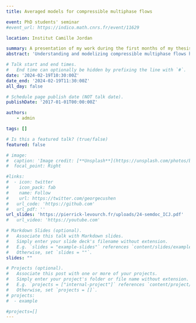 ```yaml
---
title: Averaged models for compressible multiphase flows

event: PhD students' seminar
#event_url: https://indico.math.cnrs.fr/event/11629

location: Institut Camille Jordan

summary: A presentation of my work during the first months of my thesis.
abstract: 'Understanding and modelizing compressible multiphase flows have become a major challenge and an important domain of research during the second half of the twentieth century. This kind of flows can occur in several industrial situations, like in circuits of pressurized water reactors of nuclear plants or in combustion chambers of space launchers for instance. In this talk, I will start by justifying the need for averaged models for compressible multiphase flows. Then, I will describe some methods that can be used to derive such models. Finally, I will present the derivation of a height-averaged model for a bifluid stratified flow, which I developed during my master's internship.'

# Talk start and end times.
#   End time can optionally be hidden by prefixing the line with `#`.
date: '2024-02-19T10:30:00Z'
date_end: '2024-02-19T11:30:00Z'
all_day: false

# Schedule page publish date (NOT talk date).
publishDate: '2017-01-01T00:00:00Z'

authors:
    - admin

tags: []

# Is this a featured talk? (true/false)
featured: false

# image:
#  caption: 'Image credit: [**Unsplash**](https://unsplash.com/photos/bzdhc5b3Bxs)'
#  focal_point: Right

#links:
#  - icon: twitter
#    icon_pack: fab
#    name: Follow
#    url: https://twitter.com/georgecushen
#   url_code: 'https://github.com'
#   url_pdf: ''
url_slides: 'https://pierrick-levourch.fr/uploads/24-semdoc_ICJ.pdf'
#   url_video: 'https://youtube.com'

# Markdown Slides (optional).
#   Associate this talk with Markdown slides.
#   Simply enter your slide deck's filename without extension.
#   E.g. `slides = "example-slides"` references `content/slides/example-slides.md`.
#   Otherwise, set `slides = ""`.
slides: ""

# Projects (optional).
#   Associate this post with one or more of your projects.
#   Simply enter your project's folder or file name without extension.
#   E.g. `projects = ["internal-project"]` references `content/project/deep-learning/index.md`.
#   Otherwise, set `projects = []`.
# projects:
#  - example

#projects=[]
---
```

